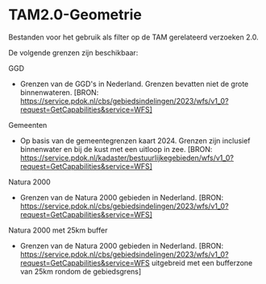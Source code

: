 # TAM2.0-Geometrie
Bestanden voor het gebruik als filter op de TAM gerelateerd verzoeken 2.0. 

De volgende grenzen zijn beschikbaar:

GGD
 - Grenzen van de GGD's in Nederland. Grenzen bevatten niet de grote binnenwateren. [BRON: https://service.pdok.nl/cbs/gebiedsindelingen/2023/wfs/v1_0?request=GetCapabilities&service=WFS]

Gemeenten 
 - Op basis van de gemeentegrenzen kaart 2024. Grenzen zijn inclusief binnenwater en bij de kust met een uitloop in zee. [BRON:  	https://service.pdok.nl/kadaster/bestuurlijkegebieden/wfs/v1_0?request=GetCapabilities&service=WFS]
 
 Natura 2000
 - Grenzen van de Natura 2000 gebieden in Nederland. [BRON: https://service.pdok.nl/cbs/gebiedsindelingen/2023/wfs/v1_0?request=GetCapabilities&service=WFS]
 
 Natura 2000 met 25km buffer
 - Grenzen van de Natura 2000 gebieden in Nederland. [BRON: https://service.pdok.nl/cbs/gebiedsindelingen/2023/wfs/v1_0?request=GetCapabilities&service=WFS uitgebreid met een bufferzone van 25km rondom de gebiedsgrens] 
 
 
